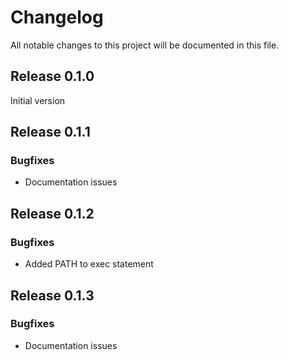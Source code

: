 # Changelog

All notable changes to this project will be documented in this file.

## Release 0.1.0

Initial version

## Release 0.1.1

### Bugfixes

* Documentation issues

## Release 0.1.2

### Bugfixes

* Added PATH to exec statement

## Release 0.1.3

### Bugfixes

* Documentation issues
